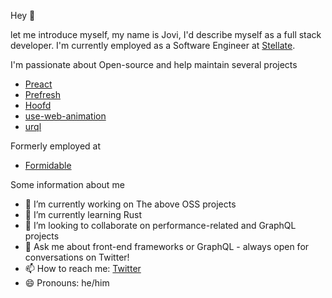 Hey 👋

let me introduce myself, my name is Jovi, I'd describe myself as a full stack developer.
I'm currently employed as a Software Engineer at [Stellate](https://stellate.co/).

I'm passionate about Open-source and help maintain several projects

- [Preact](https://github.com/preactjs/preact)
- [Prefresh](https://github.com/preactjs/prefresh)
- [Hoofd](https://github.com/JoviDeCroock/hoofd)
- [use-web-animation](https://github.com/JoviDeCroock/use-web-animation)
- [urql](https://github.com/FormidableLabs/urql)

Formerly employed at

- [Formidable](https://formidable.com/)

Some information about me

- 🔭 I’m currently working on The above OSS projects
- 🌱 I’m currently learning Rust
- 👯 I’m looking to collaborate on performance-related and GraphQL projects
- 💬 Ask me about front-end frameworks or GraphQL - always open for conversations on Twitter!
- 📫 How to reach me: [Twitter](https://twitter.com/JoviDeC)
- 😄 Pronouns: he/him
